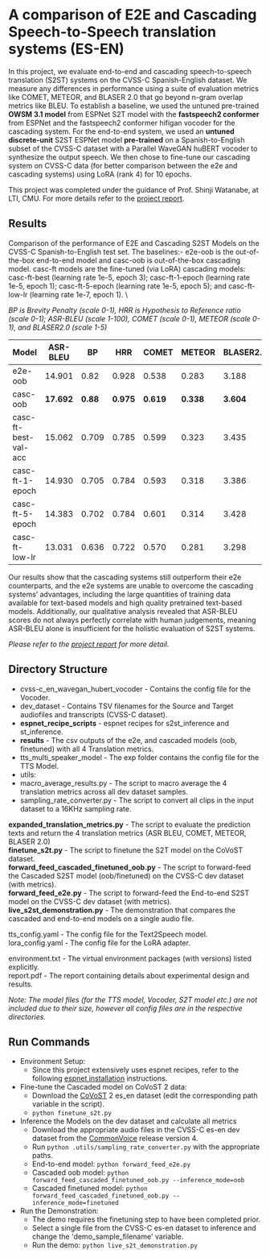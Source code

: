 # A comparison of E2E and Cascading Speech-to-Speech translation systems (ES-EN)
In this project, we evaluate end-to-end and cascading speech-to-speech translation (S2ST) systems on the CVSS-C Spanish-English dataset. We measure any differences in performance using a suite of evaluation metrics like COMET, METEOR, and BLASER 2.0 that go beyond n-gram overlap metrics like BLEU. To establish a baseline, we used the untuned pre-trained **OWSM 3.1 model** from ESPNet S2T model with the **fastspeech2 conformer** from ESPNet and the fastspeech2 conformer hifigan vocoder for the cascading system. For the end-to-end system, we used an **untuned discrete-unit** S2ST ESPNet model **pre-trained** on a Spanish-to-English subset of the CVSS-C dataset with a Parallel WaveGAN huBERT vocoder to synthesize the output speech. We then chose to fine-tune our cascading system on CVSS-C data (for better comparison between the e2e and cascading systems) using LoRA (rank 4) for 10 epochs.

This project was completed under the guidance of Prof. Shinji Watanabe, at LTI, CMU. For more details refer to the [project report](https://github.com/Aadit3003/s2st-cascading-e2e/blob/8a1be02494e6ecac6c0db413026a399bdf916a9b/report.pdf).


## Results
Comparison of the performance of E2E and Cascading S2ST Models on the CVSS-C Spanish-to-English test set. The baselines:- e2e-oob is the out-of-
the-box end-to-end model and casc-oob is out-of-the-box cascading model. casc-ft models are the fine-tuned (via LoRA) cascading models:
casc-ft-best (learning rate 1e-5, epoch 3); casc-ft-1-epoch (learning rate 1e-5, epoch 1); casc-ft-5-epoch (learning rate 1e-5, epoch 5); and
casc-ft-low-lr (learning rate 1e-7, epoch 1). \

_BP is Brevity Penalty (scale 0-1), HRR is Hypothesis to Reference ratio (scale 0-1); ASR-BLEU (scale 1-100), COMET (scale 0-1), METEOR (scale 0-1), and BLASER2.0 (scale 1-5)_

| Model           | ASR-BLEU      | BP            | HRR            | COMET          | METEOR         | BLASER2.0      |
|-----------------|---------------|---------------|----------------|----------------|----------------|----------------|
| e2e-oob         | 14.901        | 0.82          | 0.928          | 0.538          | 0.283          | 3.188          |
| casc-oob        | **17.692**        | **0.88**          | **0.975**          | **0.619**          | **0.338**         | **3.604**          |
| casc-ft-best-val-acc    | 15.062        | 0.709         | 0.785          | 0.599          | 0.323          | 3.435          |
| casc-ft-1-epoch | 14.930        | 0.705         | 0.784          | 0.593          | 0.318          | 3.386          |
| casc-ft-5-epoch | 14.383        | 0.702         | 0.784          | 0.601          | 0.314          | 3.428          |
| casc-ft-low-lr  | 13.031        | 0.636         | 0.722          | 0.570          | 0.281          | 3.298          |

Our results show that the cascading systems still outperform their e2e counterparts, and the e2e systems are unable to overcome the cascading systems’ advantages, including the
large quantities of training data available for text-based models and high quality pretrained text-based models. Additionally, our qualitative analysis revealed that ASR-BLEU scores do not always perfectly correlate with human judgements, meaning ASR-BLEU alone is insufficient for the holistic evaluation of S2ST systems. 

_Please refer to the [project report](https://github.com/Aadit3003/s2st-cascading-e2e/blob/8a1be02494e6ecac6c0db413026a399bdf916a9b/report.pdf) for more detail._

## Directory Structure
* cvss-c_en_wavegan_hubert_vocoder - Contains the config file for the Vocoder.
* dev_dataset - Contains TSV filenames for the Source and Target audiofiles and transcripts (CVSS-C dataset).
* **espnet_recipe_scripts** - espnet recipes for s2st_inference and st_inference.
* **results** - The csv outputs of the e2e, and cascaded models (oob, finetuned) with all 4 Translation metrics.
* tts_multi_speaker_model - The exp folder contains the config file for the TTS Model.
* utils:
 * macro_average_results.py - The script to macro average the 4 translation metrics across all dev dataset samples.
 * sampling_rate_converter.py - The script to convert all clips in the input dataset to a 16KHz sampling rate.

  **expanded_translation_metrics.py** - The script to evaluate the prediction texts and return the 4 translation metrics (ASR BLEU, COMET, METEOR, BLASER 2.0)\
  **finetune_s2t.py** - The script to finetune the S2T model on the CoVoST dataset.\
  **forward_feed_cascaded_finetuned_oob.py** - The script to forward-feed the Cascaded S2ST model (oob/finetuned) on the CVSS-C dev dataset (with metrics).\
  **forward_feed_e2e.py** - The script to forward-feed the End-to-end S2ST model on the CVSS-C dev dataset (with metrics).\
  **live_s2st_demonstration.py** - The demonstration that compares the cascaded and end-to-end models on a single audio file.

tts_config.yaml - The config file for the Text2Speech model. \
lora_config.yaml - The config file for the LoRA adapter.

environment.txt - The virtual environment packages (with versions) listed explicitly. \
report.pdf - The report containing details about experimental design and results. 

_Note: The model files (for the TTS model, Vocoder, S2T model etc.) are not included due to their size, however all config files are in the respective directories._

## Run Commands

* Environment Setup:
  * Since this project extensively uses espnet recipes, refer to the following [espnet installation](https://github.com/espnet/espnet) instructions.
* Fine-tune the Cascaded model on CoVoST 2 data:
  * Download the [CoVoST](https://huggingface.co/datasets/facebook/covost2/) 2 es_en dataset (edit the corresponding path variable in the script).
  * ```python finetune_s2t.py```
* Inference the Models on the dev dataset and calculate all metrics
  * Download the appropriate audio files in the CVSS-C es-en dev dataset from the [CommonVoice](https://commonvoice.mozilla.org/en/datasets) release version 4.
  * Run ```python .utils/sampling_rate_converter.py``` with the appropriate paths.
  * End-to-end model: ```python forward_feed_e2e.py```
  * Cascaded oob model: ```python forward_feed_cascaded_finetuned_oob.py --inference_mode=oob```
  * Cascaded finetuned model: ```python forward_feed_cascaded_finetuned_oob.py --inference_mode=finetuned```
* Run the Demonstration:
  * The demo requires the finetuning step to have been completed prior.
  * Select a single file from the CVSS-C es-en dataset to inference and change the 'demo_sample_filename' variable.
  * Run the demo: ```python live_s2t_demonstration.py```
